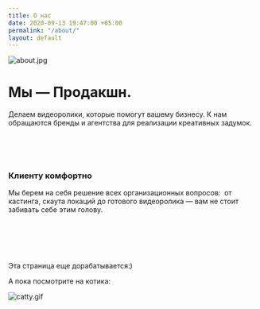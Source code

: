 ```yaml
---
title: О нас
date: 2020-09-13 19:47:00 +05:00
permalink: "/about/"
layout: default
---
```


![about.jpg](/uploads/about.jpg)

# Мы — Продакшн.
Делаем видеоролики, которые помогут вашему бизнесу.
К нам обращаются бренды и агентства для реализации креативных задумок. 

<br><br><br>


### Клиенту комфортно
Мы берем на себя решение всех организационных вопросов:  от кастинга, скаута локаций до готового видеоролика — вам не стоит забивать себе этим голову.



<br><br><br><br>



Эта страница еще дорабатывается:)

А пока посмотрите на котика:
 
![catty.gif](/uploads/catty.gif)